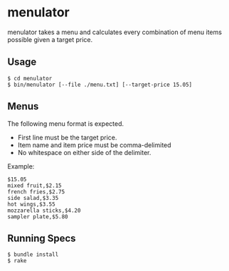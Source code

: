 # menulator

menulator takes a menu and calculates every combination of menu items
possible given a target price.

## Usage

    $ cd menulator
    $ bin/menulator [--file ./menu.txt] [--target-price 15.05]

## Menus

The following menu format is expected.

* First line must be the target price.
* Item name and item price must be comma-delimited
* No whitespace on either side of the delimiter.

Example:

    $15.05
    mixed fruit,$2.15
    french fries,$2.75
    side salad,$3.35
    hot wings,$3.55
    mozzarella sticks,$4.20
    sampler plate,$5.80


## Running Specs

    $ bundle install
    $ rake

